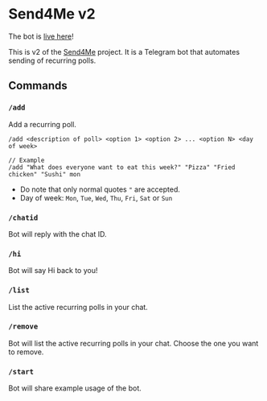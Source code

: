 # Send4Me v2

The bot is [live here](https://t.me/Send4Me2Bot)!

This is v2 of the [Send4Me](https://github.com/szenius/send4me) project. It is a Telegram bot that automates sending of recurring polls.

## Commands

### `/add`

Add a recurring poll.

```text
/add <description of poll> <option 1> <option 2> ... <option N> <day of week>

// Example
/add "What does everyone want to eat this week?" "Pizza" "Fried chicken" "Sushi" mon
```

- Do note that only normal quotes `"` are accepted.
- Day of week: `Mon`, `Tue`, `Wed`, `Thu`, `Fri`, `Sat` or `Sun`

### `/chatid`

Bot will reply with the chat ID.

### `/hi`

Bot will say Hi back to you!

### `/list`

List the active recurring polls in your chat.

### `/remove`

Bot will list the active recurring polls in your chat. Choose the one you want to remove.

### `/start`

Bot will share example usage of the bot.
